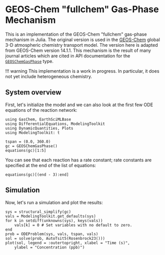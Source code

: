 # GEOS-Chem "fullchem" Gas-Phase Mechanism

This is an implementation of the GEOS-Chem "fullchem" gas-phase mechanism in Julia.
The original version is used in the [GEOS-Chem](https://geoschem.github.io/) global 3-D atmospheric chemistry transport model.
The version here is adapted from GEOS-Chem version 14.1.1.
This mechanism is the result of many journal articles which are cited in API documentation for the [`GEOSChemGasPhase`](@ref) type.

!!! warning
This implementation is a work in progress.
In particular, it does not yet include heterogeneous chemistry.

## System overview

First, let's initialize the model and we can also look at the first few ODE equations of the reaction network:

```@example 1
using GasChem, EarthSciMLBase
using DifferentialEquations, ModelingToolkit
using DynamicQuantities, Plots
using ModelingToolkit: t

tspan = (0.0, 360.0)
gc = GEOSChemGasPhase()
equations(gc)[1:5]
```

You can see that each reaction has a rate constant; rate constants are specified at the end of the list of equations:

```@example 1
equations(gc)[(end - 3):end]
```

## Simulation

Now, let's run a simulation and plot the results:

```@example 1
sys = structural_simplify(gc)
vals = ModelingToolkit.get_defaults(sys)
for k in setdiff(unknowns(sys), keys(vals))
    vals[k] = 0 # Set variables with no default to zero.
end
prob = ODEProblem(sys, vals, tspan, vals)
sol = solve(prob, AutoTsit5(Rosenbrock23()))
plot(sol, legend = :outertopright, xlabel = "Time (s)",
    ylabel = "Concentration (ppb)")
```
